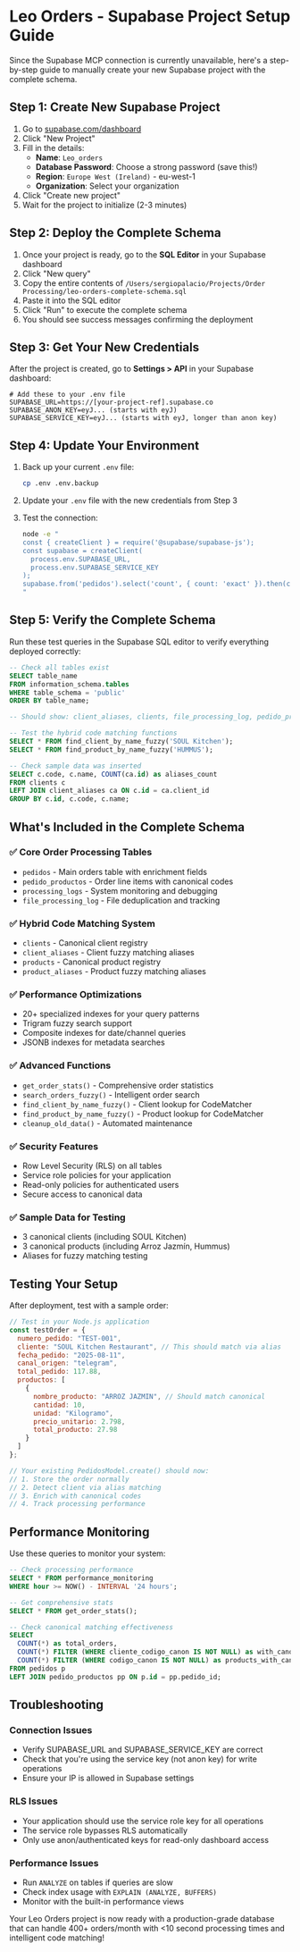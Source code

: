 # Leo Orders - Supabase Project Setup Guide

Since the Supabase MCP connection is currently unavailable, here's a step-by-step guide to manually create your new Supabase project with the complete schema.

## Step 1: Create New Supabase Project

1. Go to [supabase.com/dashboard](https://supabase.com/dashboard)
2. Click "New Project"
3. Fill in the details:
   - **Name**: `Leo_orders`
   - **Database Password**: Choose a strong password (save this!)
   - **Region**: `Europe West (Ireland)` - eu-west-1
   - **Organization**: Select your organization
4. Click "Create new project"
5. Wait for the project to initialize (2-3 minutes)

## Step 2: Deploy the Complete Schema

1. Once your project is ready, go to the **SQL Editor** in your Supabase dashboard
2. Click "New query"
3. Copy the entire contents of `/Users/sergiopalacio/Projects/Order Processing/leo-orders-complete-schema.sql`
4. Paste it into the SQL editor
5. Click "Run" to execute the complete schema
6. You should see success messages confirming the deployment

## Step 3: Get Your New Credentials

After the project is created, go to **Settings > API** in your Supabase dashboard:

```env
# Add these to your .env file
SUPABASE_URL=https://[your-project-ref].supabase.co
SUPABASE_ANON_KEY=eyJ... (starts with eyJ)
SUPABASE_SERVICE_KEY=eyJ... (starts with eyJ, longer than anon key)
```

## Step 4: Update Your Environment

1. Back up your current `.env` file:
   ```bash
   cp .env .env.backup
   ```

2. Update your `.env` file with the new credentials from Step 3

3. Test the connection:
   ```bash
   node -e "
   const { createClient } = require('@supabase/supabase-js');
   const supabase = createClient(
     process.env.SUPABASE_URL, 
     process.env.SUPABASE_SERVICE_KEY
   );
   supabase.from('pedidos').select('count', { count: 'exact' }).then(console.log);
   "
   ```

## Step 5: Verify the Complete Schema

Run these test queries in the Supabase SQL editor to verify everything deployed correctly:

```sql
-- Check all tables exist
SELECT table_name 
FROM information_schema.tables 
WHERE table_schema = 'public' 
ORDER BY table_name;

-- Should show: client_aliases, clients, file_processing_log, pedido_productos, pedidos, product_aliases, products, processing_logs

-- Test the hybrid code matching functions
SELECT * FROM find_client_by_name_fuzzy('SOUL Kitchen');
SELECT * FROM find_product_by_name_fuzzy('HUMMUS');

-- Check sample data was inserted
SELECT c.code, c.name, COUNT(ca.id) as aliases_count
FROM clients c
LEFT JOIN client_aliases ca ON c.id = ca.client_id
GROUP BY c.id, c.code, c.name;
```

## What's Included in the Complete Schema

### ✅ Core Order Processing Tables
- `pedidos` - Main orders table with enrichment fields
- `pedido_productos` - Order line items with canonical codes
- `processing_logs` - System monitoring and debugging
- `file_processing_log` - File deduplication and tracking

### ✅ Hybrid Code Matching System
- `clients` - Canonical client registry
- `client_aliases` - Client fuzzy matching aliases
- `products` - Canonical product registry  
- `product_aliases` - Product fuzzy matching aliases

### ✅ Performance Optimizations
- 20+ specialized indexes for your query patterns
- Trigram fuzzy search support
- Composite indexes for date/channel queries
- JSONB indexes for metadata searches

### ✅ Advanced Functions
- `get_order_stats()` - Comprehensive order statistics
- `search_orders_fuzzy()` - Intelligent order search
- `find_client_by_name_fuzzy()` - Client lookup for CodeMatcher
- `find_product_by_name_fuzzy()` - Product lookup for CodeMatcher
- `cleanup_old_data()` - Automated maintenance

### ✅ Security Features
- Row Level Security (RLS) on all tables
- Service role policies for your application
- Read-only policies for authenticated users
- Secure access to canonical data

### ✅ Sample Data for Testing
- 3 canonical clients (including SOUL Kitchen)
- 3 canonical products (including Arroz Jazmín, Hummus)
- Aliases for fuzzy matching testing

## Testing Your Setup

After deployment, test with a sample order:

```javascript
// Test in your Node.js application
const testOrder = {
  numero_pedido: "TEST-001",
  cliente: "SOUL Kitchen Restaurant", // This should match via alias
  fecha_pedido: "2025-08-11",
  canal_origen: "telegram",
  total_pedido: 117.88,
  productos: [
    {
      nombre_producto: "ARROZ JAZMIN", // Should match canonical
      cantidad: 10,
      unidad: "Kilogramo", 
      precio_unitario: 2.798,
      total_producto: 27.98
    }
  ]
};

// Your existing PedidosModel.create() should now:
// 1. Store the order normally
// 2. Detect client via alias matching
// 3. Enrich with canonical codes
// 4. Track processing performance
```

## Performance Monitoring

Use these queries to monitor your system:

```sql
-- Check processing performance
SELECT * FROM performance_monitoring 
WHERE hour >= NOW() - INTERVAL '24 hours';

-- Get comprehensive stats  
SELECT * FROM get_order_stats();

-- Check canonical matching effectiveness
SELECT 
  COUNT(*) as total_orders,
  COUNT(*) FILTER (WHERE cliente_codigo_canon IS NOT NULL) as with_canonical_client,
  COUNT(*) FILTER (WHERE codigo_canon IS NOT NULL) as products_with_canonical
FROM pedidos p
LEFT JOIN pedido_productos pp ON p.id = pp.pedido_id;
```

## Troubleshooting

### Connection Issues
- Verify SUPABASE_URL and SUPABASE_SERVICE_KEY are correct
- Check that you're using the service key (not anon key) for write operations
- Ensure your IP is allowed in Supabase settings

### RLS Issues
- Your application should use the service role key for all operations
- The service role bypasses RLS automatically
- Only use anon/authenticated keys for read-only dashboard access

### Performance Issues
- Run `ANALYZE` on tables if queries are slow
- Check index usage with `EXPLAIN (ANALYZE, BUFFERS)`
- Monitor with the built-in performance views

Your Leo Orders project is now ready with a production-grade database that can handle 400+ orders/month with <10 second processing times and intelligent code matching!